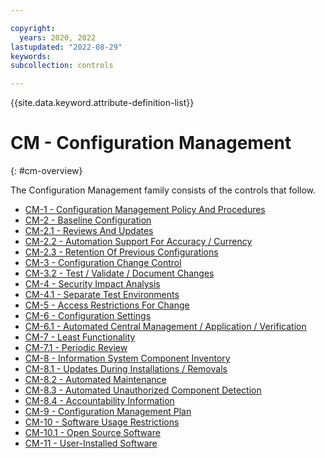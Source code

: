 ```yaml
---

copyright:
  years: 2020, 2022
lastupdated: "2022-08-29"
keywords: 
subcollection: controls

---
```




{{site.data.keyword.attribute-definition-list}}

# CM - Configuration Management
{: #cm-overview}

The Configuration Management family consists of the controls that follow.

- [CM-1 - Configuration Management Policy And Procedures](/docs/controls?topic=controls-cm-1)
- [CM-2 - Baseline Configuration](/docs/controls?topic=controls-cm-2)
- [CM-2.1 - Reviews And Updates](/docs/controls?topic=controls-cm-2.1)
- [CM-2.2 - Automation Support For Accuracy / Currency](/docs/controls?topic=controls-cm-2.2)
- [CM-2.3 - Retention Of Previous Configurations](/docs/controls?topic=controls-cm-2.3)
- [CM-3 - Configuration Change Control](/docs/controls?topic=controls-cm-3)
- [CM-3.2 - Test / Validate / Document Changes](/docs/controls?topic=controls-cm-3.2)
- [CM-4 - Security Impact Analysis](/docs/controls?topic=controls-cm-4)
- [CM-4.1 - Separate Test Environments](/docs/controls?topic=controls-cm-4.1)
- [CM-5 - Access Restrictions For Change](/docs/controls?topic=controls-cm-5)
- [CM-6 - Configuration Settings](/docs/controls?topic=controls-cm-6)
- [CM-6.1 - Automated Central Management / Application / Verification](/docs/controls?topic=controls-cm-6.1)
- [CM-7 - Least Functionality](/docs/controls?topic=controls-cm-7)
- [CM-7.1 - Periodic Review](/docs/controls?topic=controls-cm-7.1)
- [CM-8 - Information System Component Inventory](/docs/controls?topic=controls-cm-8)
- [CM-8.1 - Updates During Installations / Removals](/docs/controls?topic=controls-cm-8.1)
- [CM-8.2 - Automated Maintenance](/docs/controls?topic=controls-cm-8.2)
- [CM-8.3 - Automated Unauthorized Component Detection](/docs/controls?topic=controls-cm-8.3)
- [CM-8.4 - Accountability Information](/docs/controls?topic=controls-cm-8.4)
- [CM-9 - Configuration Management Plan](/docs/controls?topic=controls-cm-9)
- [CM-10 - Software Usage Restrictions](/docs/controls?topic=controls-cm-10)
- [CM-10.1 - Open Source Software](/docs/controls?topic=controls-cm-10.1)
- [CM-11 - User-Installed Software](/docs/controls?topic=controls-cm-11)



